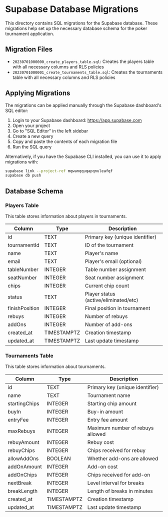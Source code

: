 # Supabase Database Migrations

This directory contains SQL migrations for the Supabase database. These migrations help set up the necessary database schema for the poker tournament application.

## Migration Files

- `20230701000000_create_players_table.sql`: Creates the players table with all necessary columns and RLS policies
- `20230701000001_create_tournaments_table.sql`: Creates the tournaments table with all necessary columns and RLS policies

## Applying Migrations

The migrations can be applied manually through the Supabase dashboard's SQL editor:

1. Login to your Supabase dashboard: https://app.supabase.com
2. Open your project
3. Go to "SQL Editor" in the left sidebar
4. Create a new query
5. Copy and paste the contents of each migration file
6. Run the SQL query

Alternatively, if you have the Supabase CLI installed, you can use it to apply migrations with:

```bash
supabase link --project-ref mqwanqquqapqnuleafqf
supabase db push
```

## Database Schema

### Players Table

This table stores information about players in tournaments.

| Column         | Type        | Description                           |
|----------------|-------------|---------------------------------------|
| id             | TEXT        | Primary key (unique identifier)       |
| tournamentId   | TEXT        | ID of the tournament                  |
| name           | TEXT        | Player's name                         |
| email          | TEXT        | Player's email (optional)             |
| tableNumber    | INTEGER     | Table number assignment               |
| seatNumber     | INTEGER     | Seat number assignment                |
| chips          | INTEGER     | Current chip count                    |
| status         | TEXT        | Player status (active/eliminated/etc) |
| finishPosition | INTEGER     | Final position in tournament          |
| rebuys         | INTEGER     | Number of rebuys                      |
| addOns         | INTEGER     | Number of add-ons                     |
| created_at     | TIMESTAMPTZ | Creation timestamp                    |
| updated_at     | TIMESTAMPTZ | Last update timestamp                 |

### Tournaments Table

This table stores information about tournaments.

| Column         | Type        | Description                           |
|----------------|-------------|---------------------------------------|
| id             | TEXT        | Primary key (unique identifier)       |
| name           | TEXT        | Tournament name                       |
| startingChips  | INTEGER     | Starting chip amount                  |
| buyIn          | INTEGER     | Buy-in amount                         |
| entryFee       | INTEGER     | Entry fee amount                      |
| maxRebuys      | INTEGER     | Maximum number of rebuys allowed      |
| rebuyAmount    | INTEGER     | Rebuy cost                            |
| rebuyChips     | INTEGER     | Chips received for rebuy              |
| allowAddOns    | BOOLEAN     | Whether add-ons are allowed           |
| addOnAmount    | INTEGER     | Add-on cost                           |
| addOnChips     | INTEGER     | Chips received for add-on             |
| nextBreak      | INTEGER     | Level interval for breaks             |
| breakLength    | INTEGER     | Length of breaks in minutes           |
| created_at     | TIMESTAMPTZ | Creation timestamp                    |
| updated_at     | TIMESTAMPTZ | Last update timestamp                 | 
